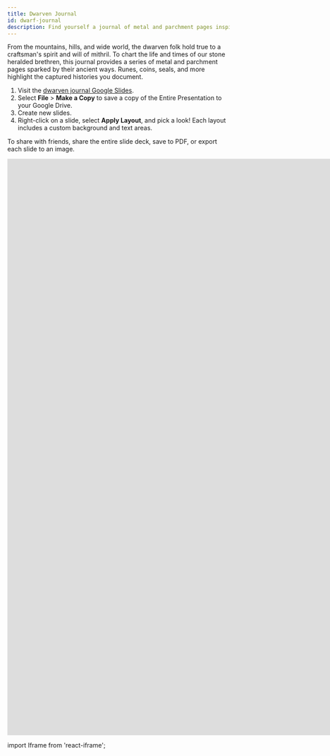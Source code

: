 ```yaml
---
title: Dwarven Journal
id: dwarf-journal
description: Find yourself a journal of metal and parchment pages inspired by dwarves. Google Slides journal series.
---
```


From the mountains, hills, and wide world, the dwarven folk hold true to a craftsman's spirit and will of mithril. To chart the life and times of our stone heralded brethren, this journal provides a series of metal and parchment pages sparked by their ancient ways. Runes, coins, seals, and more highlight the captured histories you document.

1. Visit the [dwarven journal Google Slides](https://docs.google.com/presentation/d/1xzY_uKpY9G_YWiuTE4wM7hBwyA29WVRs6oe13rhYn80/edit#slide=id.p).
2. Select **File** > **Make a Copy** to save a copy of the Entire Presentation to your Google Drive.
3. Create new slides.
4. Right-click on a slide, select **Apply Layout**, and pick a look! Each layout includes a custom background and text areas.

To share with friends, share the entire slide deck, save to PDF, or export each slide to an image.

<div className='responsive-google-slides'>

<iframe src="https://docs.google.com/presentation/d/e/2PACX-1vQdA7m06rNVjIUC9Tm7Sv9ymAJCKqFB6bgH3OEXFxbSxJnONAS5-Dqh1xTxBowl6RotBX9WuZ-ew2-o/embed?start=false&loop=false&delayms=3000" frameborder="0" width="1920" height="1309" allowfullscreen="true" mozallowfullscreen="true" webkitallowfullscreen="true"></iframe>

</div>


import Iframe from 'react-iframe';